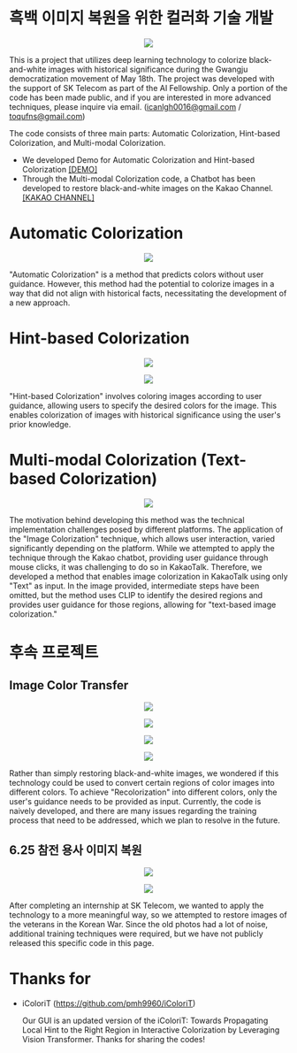 # 흑백 이미지 복원을 위한 컬러화 기술 개발
<p align="center"><img src="./example/many_people_nature.gif"></p>

This is a project that utilizes deep learning technology to colorize black-and-white images with historical significance during the Gwangju democratization movement of May 18th. The project was developed with the support of SK Telecom as part of the AI Fellowship. Only a portion of the code has been made public, and if you are interested in more advanced techniques, please inquire via email. (icanlgh0016@gmail.com / toqufns@gmail.com)

The code consists of three main parts: Automatic Colorization, Hint-based Colorization, and Multi-modal Colorization.
- We developed Demo for Automatic Colorization and Hint-based Colorization [[DEMO]](https://github.com/SaebyeolShin/Colorization_UI)
- Through the Multi-modal Colorization code, a Chatbot has been developed to restore black-and-white images on the Kakao Channel. [[KAKAO CHANNEL]](http://pf.kakao.com/_mxgELxj)


# Automatic Colorization
<p align="center"><img src="./example/vis1.gif"></p>

"Automatic Colorization" is a method that predicts colors without user guidance. However, this method had the potential to colorize images in a way that did not align with historical facts, necessitating the development of a new approach.

# Hint-based Colorization
<p align="center"><img src="./example/model.png"></p>
<p align="center"><img src="./example/video1.gif"></p>

"Hint-based Colorization" involves coloring images according to user guidance, allowing users to specify the desired colors for the image. This enables colorization of images with historical significance using the user's prior knowledge.

# Multi-modal Colorization (Text-based Colorization)
<p align="center"><img src="./example/multi.jpg"></p>

The motivation behind developing this method was the technical implementation challenges posed by different platforms. The application of the "Image Colorization" technique, which allows user interaction, varied significantly depending on the platform. While we attempted to apply the technique through the Kakao chatbot, providing user guidance through mouse clicks, it was challenging to do so in KakaoTalk.
Therefore, we developed a method that enables image colorization in KakaoTalk using only "Text" as input. In the image provided, intermediate steps have been omitted, but the method uses CLIP to identify the desired regions and provides user guidance for those regions, allowing for "text-based image colorization."


# 후속 프로젝트
## Image Color Transfer
<p align="center"><img src="./example/transfer1.png"></p>
<p align="center"><img src="./example/transfer2.png"></p>
<p align="center"><img src="./example/transfer3.png"></p>
<p align="center"><img src="./example/transfer4.png"></p>

Rather than simply restoring black-and-white images, we wondered if this technology could be used to convert certain regions of color images into different colors. To achieve "Recolorization" into different colors, only the user's guidance needs to be provided as input. Currently, the code is naively developed, and there are many issues regarding the training process that need to be addressed, which we plan to resolve in the future.

## 6.25 참전 용사 이미지 복원
<p align="center"><img src="./example/625_1.PNG"></p>
<p align="center"><img src="./example/625_2.PNG"></p>

After completing an internship at SK Telecom, we wanted to apply the technology to a more meaningful way, so we attempted to restore images of the veterans in the Korean War. Since the old photos had a lot of noise, additional training techniques were required, but we have not publicly released this specific code in this page.

# Thanks for
- iColoriT (https://github.com/pmh9960/iColoriT)

    Our GUI is an updated version of the iColoriT: Towards Propagating Local Hint to the Right Region in Interactive Colorization by Leveraging Vision Transformer. Thanks for sharing the codes!
